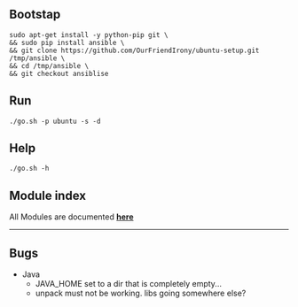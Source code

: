 ## Bootstap
```
sudo apt-get install -y python-pip git \
&& sudo pip install ansible \
&& git clone https://github.com/OurFriendIrony/ubuntu-setup.git /tmp/ansible \
&& cd /tmp/ansible \
&& git checkout ansiblise
```

## Run
`./go.sh -p ubuntu -s -d`

## Help
`./go.sh -h`

## Module index
All Modules are documented [**here**](http://docs.ansible.com/ansible/latest/list_of_all_modules.html)
____

## Bugs
- Java
  - JAVA_HOME set to a dir that is completely empty...
  - unpack must not be working. libs going somewhere else?
 

